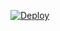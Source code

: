 [![Deploy](https://www.herokucdn.com/deploy/button.svg)](https://heroku.com/deploy?template=https://github.com/Salin1810/myappTail)
